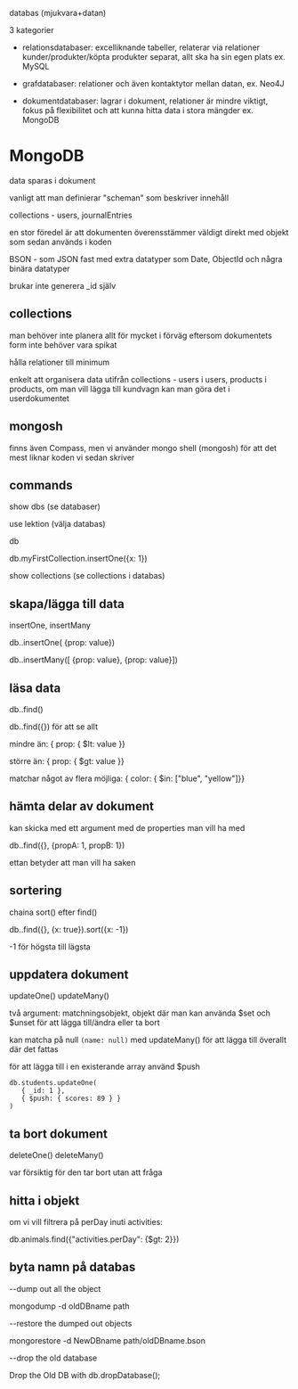 databas (mjukvara+datan)

3 kategorier

- relationsdatabaser: excelliknande tabeller, relaterar via relationer kunder/produkter/köpta produkter separat, allt ska ha sin egen plats ex. MySQL

- grafdatabaser: relationer och även kontaktytor mellan datan, ex. Neo4J

- dokumentdatabaser: lagrar i dokument, relationer är mindre viktigt, fokus på flexibilitet och att kunna hitta data i stora mängder ex. MongoDB

# MongoDB

data sparas i dokument

vanligt att man definierar "scheman" som beskriver innehåll

collections - users, journalEntries

en stor föredel är att dokumenten överensstämmer väldigt direkt med objekt som sedan används i koden

BSON - som JSON fast med extra datatyper som Date, ObjectId och några binära datatyper

brukar inte generera \_id själv

## collections

man behöver inte planera allt för mycket i förväg eftersom dokumentets form inte behöver vara spikat

hålla relationer till minimum

enkelt att organisera data utifrån collections - users i users, products i products, om man vill lägga till kundvagn kan man göra det i userdokumentet

## mongosh

finns även Compass, men vi använder mongo shell (mongosh) för att det mest liknar koden vi sedan skriver

## commands

show dbs (se databaser)

use lektion (välja databas)

db

db.myFirstCollection.insertOne({x: 1})

show collections (se collections i databas)

## skapa/lägga till data

insertOne, insertMany

db.<collection>.insertOne( {prop: value})

db.<collection>.insertMany([ {prop: value}, {prop: value}])

## läsa data

db.<collection>.find()

db.<collection>.find({}) för att se allt

mindre än: { prop: { $lt: value }}

större än: { prop: { $gt: value }}

matchar något av flera möjliga: { color: { $in: ["blue", "yellow"]}}

## hämta delar av dokument

kan skicka med ett argument med de properties man vill ha med

db.<collection>.find({}, {propA: 1, propB: 1})

ettan betyder att man vill ha saken

## sortering

chaina sort() efter find()

db.<collection>.find({}, {x: true}).sort({x: -1})

-1 för högsta till lägsta

## uppdatera dokument

updateOne() updateMany()

två argument: matchningsobjekt, objekt där man kan använda $set och $unset för att lägga till/ändra eller ta bort

kan matcha på null `(name: null)` med updateMany() för att lägga till överallt där det fattas

för att lägga till i en existerande array använd $push

```
db.students.updateOne(
   { _id: 1 },
   { $push: { scores: 89 } }
)
```

## ta bort dokument

deleteOne() deleteMany()

var försiktig för den tar bort utan att fråga

## hitta i objekt

om vi vill filtrera på perDay inuti activities:

db.animals.find({"activities.perDay": {$gt: 2}})

## byta namn på databas

--dump out all the object

mongodump -d oldDBname path

--restore the dumped out objects

mongorestore -d NewDBname path/oldDBname.bson

--drop the old database

Drop the Old DB with db.dropDatabase();